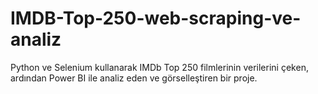 # IMDB-Top-250-web-scraping-ve-analiz
Python ve Selenium kullanarak IMDb Top 250 filmlerinin verilerini çeken, ardından Power BI ile analiz eden ve görselleştiren bir proje.
